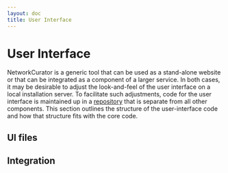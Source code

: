```yaml
---
layout: doc
title: User Interface
---
```


# User Interface

NetworkCurator is a generic tool that can be used as a stand-alone website or that
can be integrated as a component of a larger service. In both cases, it may be 
desirable to adjust the look-and-feel of the user interface on a local installation
server. To facilitate such adjustments, code for the user interface is maintained up in 
a [repository](https://github.com/NetworkCurator/NetworkCurator) that is separate from all other components. This section outlines 
the structure of the user-interface code and how that structure fits with the core
code.

## UI files

## Integration




